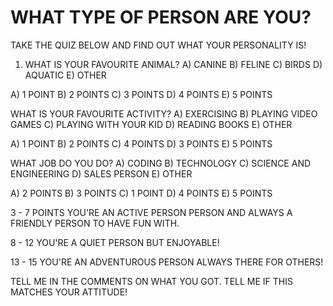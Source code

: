 # WHAT TYPE OF PERSON ARE YOU?




TAKE THE QUIZ BELOW AND FIND OUT WHAT YOUR PERSONALITY IS!


1. WHAT IS YOUR FAVOURITE ANIMAL?
A) CANINE
B) FELINE
C) BIRDS 
D) AQUATIC
E) OTHER

A) 1 POINT
B) 2 POINTS
C) 3 POINTS
D) 4 POINTS
E) 5 POINTS

WHAT IS YOUR FAVOURITE ACTIVITY?
A) EXERCISING
B) PLAYING VIDEO GAMES
C) PLAYING WITH YOUR KID
D) READING BOOKS
E) OTHER

A) 1 POINT
B) 2 POINTS
C) 4 POINTS
D) 3 POINTS
E) 5 POINTS

WHAT JOB DO YOU DO?
A) CODING
B) TECHNOLOGY
C) SCIENCE AND ENGINEERING
D) SALES PERSON
E) OTHER

A) 2 POINTS
B) 3 POINTS
C) 1 POINT
D) 4 POINTS
E) 5 POINTS

3 - 7 POINTS
YOU'RE AN ACTIVE PERSON PERSON AND ALWAYS A FRIENDLY PERSON TO HAVE FUN WITH.

8 - 12
YOU'RE A QUIET PERSON BUT ENJOYABLE!

13 - 15
YOU'RE AN ADVENTUROUS PERSON ALWAYS THERE FOR OTHERS!

TELL ME IN THE COMMENTS ON WHAT YOU GOT. TELL ME IF THIS MATCHES YOUR ATTITUDE!
